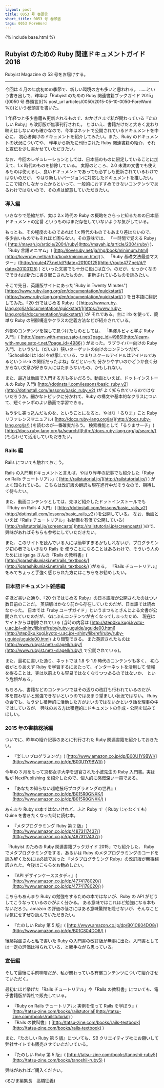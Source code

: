 ```yaml
---
layout: post
title: 0053 号 巻頭言
short_title: 0053 号 巻頭言
tags: 0053 ForeWord
---
```

{% include base.html %}


## Rubyist のための Ruby 関連ドキュメントガイド 2016

Rubyist Magazine の 53 号をお届けする。

----

今回は 4 月の年度初めの季節で、新しい環境の方も多いと思われる。
……という書き出しで、昨年は「Rubyist のための Ruby 関連書籍ブックガイド 2015」([0050 号 巻頭言]({% post_url articles/0050/2015-05-10-0050-ForeWord %}))という巻頭言を書いた。

1 年経つと多少書籍も更新されるもので、おかげさまで私が関わっている『たのしい Ruby』も改訂版が無事刊行された。
とはいえ、書籍だけだと大きく変わり映えはしないのも確かなので、今年はネットで公開されているドキュメントを中心に、
初心者向けのドキュメントを紹介してみたい。また、Ruby のドキュメントの状況についてや、
昨年から新たに刊行された Ruby 関連書籍の紹介、それと宣伝を少し書かせていただきたい。

なお、今回のレギュレーションとしては、日本語のものに限定していることに加えて、1.x 時代のものを排除している。
実際のところ、2.0 未満の文書でも使えるものは使えるし、良いドキュメントであっても必ずしも更新されているわけではないのだが、
やはり新しいバージョンに対応したドキュメントを推したい。
ここで紹介しなかったからといって、一般的におすすめできないコンテンツであるわけではないので、その点は留意していただきたい。

### 導入編

いきなりで恐縮だが、実は 2.x 時代の Ruby の概略をさらっと知るための日本語ドキュメントの定番
というものはまだ存在していないような気がしている。

もっとも、その程度のものであれば 1.x 時代のものでもあまり差はないので、
多少古いものでもそれほど困らない。その意味では、
「一時間で覚える Ruby」( [http://mayah.jp/article/2004/ruby](http://mayah.jp/article/2004/ruby) )、
「Ruby 言語ミニマム」( [http://loveruby.net/ja/rhg/book/minimum.html](http://loveruby.net/ja/rhg/book/minimum.html) )、
「Ruby 基礎文法最速マスター」([http://route477.net/d/?date=20100125](http://route477.net/d/?date=20100125) )
といった文書でも十分に役には立つ。のだが、せっかくなのでできれば新たに書き起こされたものか、
更新されているものを読みたい。

そこで先日、英語版サイトにあった"Ruby in Twenty Minutes"( [https://www.ruby-lang.org/en/documentation/quickstart/](https://www.ruby-lang.org/en/documentation/quickstart/) )
を日本語に翻訳してみた。『20 分ではじめる Ruby』( [https://www.ruby-lang.org/ja/documentation/quickstart/](https://www.ruby-lang.org/ja/documentation/quickstart/) )が
それである。主に irb を使って、簡単な Ruby の制御構造やクラスの定義方法などが紹介されている。

外部のコンテンツを探して見つけたものとしては、
「黒澤ルビィと学ぶ Ruby 入門」( [http://learn-with-muse.sato-t.net/?page_id=4986](http://learn-with-muse.sato-t.net/?page_id=4986) )
があった。ラブライバー向けの Ruby 入門、という少し（だいぶ）狭いターゲットの向けのコンテンツだが、
「SchoolIdol は Idol を継承している、つまりスクールアイドルはアイドルであるという is-a の関係だったよね」などといった
分かりやすいのかどうか良く分からない文章が好きな人にはたまらないもの、かもしれない。

また、最近は動画で入門する方も多いだろう。動画といえば、ドットインストールの Ruby 入門( [http://dotinstall.com/lessons/basic_ruby_v2](http://dotinstall.com/lessons/basic_ruby_v2) )が
よく知られているのではないだろうか。細かなトピックに分かれて、Ruby の構文や基本的なクラスについて、短くテンポのよい動画で学習できる。

もう少し突っ込んだものを、ということになると、やはり「るりま」こと Ruby リファレンスマニュアル( [http://docs.ruby-lang.org/ja/](http://docs.ruby-lang.org/ja/) )を読むのが一番確実だろう。
検索機能として「るりまサーチ」( [http://docs.ruby-lang.org/ja/search/](http://docs.ruby-lang.org/ja/search/) )も合わせて活用していただきたい。

### Rails 編

Rails についても触れておこう。

Rails の入門用ドキュメントと言えば、やはり昨年の記事でも紹介した「Ruby on Rails チュートリアル」( [http://railstutorial.jp/](http://railstutorial.jp/) ) がよく知られている。
こちらは改訂版の翻訳も現在進行中だそうなので、期待して待ちたい。

また、動画コンテンツとしては、先ほど紹介したドットインストールでも『Ruby on Rails 4 入門』( [http://dotinstall.com/lessons/basic_rails_v2](http://dotinstall.com/lessons/basic_rails_v2) )を公開している。
なお、動画といえば「Rails チュートリアル」も動画を有償で公開している( [http://railstutorial.jp/screencasts](http://railstutorial.jp/screencasts) )ので、興味があればそちらも参考にしていただきたい。

また、このサイトを読んでいる人には簡単すぎるかもしれないが、プログラミング初心者でもいきなり Rails を
使うことになることはあるわけで、そういう人のためには igaiga さんの『Rails の教科書』( [http://igarashikuniaki.net/rails_textbook/](http://igarashikuniaki.net/rails_textbook/) )がある。
『Rails チュートリアル』をみてちょっと手強く感じられた方にはこちらをお勧めしたい。

### 日本語ドキュメント雑感編

先ほど書いた通り、『20 分ではじめる Ruby』の日本語版が公開されたのはつい数日前のことだ。
英語版はかなり前から存在していたのだが、日本語では読めなかった。
日本では「ruby ユーザガイド」というまつもとさんによる文書が公開されていたのだが、なにぶんコンテンツが古くなってしまったため、
現在はサイトからは削除されている
(当時の内容は [http://step0ku.kugi.kyoto-u.ac.jp/~shiny/lib/ref/ruby/ruby-uguide/uguide00.html](http://step0ku.kugi.kyoto-u.ac.jp/~shiny/lib/ref/ruby/ruby-uguide/uguide00.html) より閲覧できる。
また英訳されたものは [http://www.rubyist.net/~slagell/ruby/](http://www.rubyist.net/~slagell/ruby/) で公開されている)。

また、最初に書いた通り、ネットでは 1.8 や 1.9 時代のコンテンツも多く、
初心者がとりあえず Ruby を学習するにあたって、インターネットを活用して
情報を得ることは、実は以前よりも容易ではなくなりつつあるのではないか、
という危惧がある。

もちろん、書籍などのコンテンツではその辺りの改訂も行われているのだが、
本を買わないと勉強できないというのではあまり望ましい状況ではない。
Ruby の会でも、もう少し積極的に活動した方がよいのではないかという話を理事の中ではしているが、
興味のある方は積極的にドキュメントの作成・公開を試みてほしい。

### 2015 年の書籍総括編

ついでに、昨年の紹介記事のあとに刊行された Ruby 関連書籍を紹介しておきたい。

* 『楽しいプログラミング』( [http://www.amazon.co.jp/dp/B00U1Y9BWI/](http://www.amazon.co.jp/dp/B00U1Y9BWI/) )


今年の 3 月をもって京都女子大学を退官された小波先生の Ruby 入門書。実は私が NextPublishing を紹介したので、個人的に感慨深い一冊である。

* 『あなたの知らない超絶技巧プログラミングの世界』( [http://www.amazon.co.jp/dp/B015R0GNXK/](http://www.amazon.co.jp/dp/B015R0GNXK/) )


あんまり Ruby の本ではないけれど、ふと Ruby で（ Ruby じゃなくても） Quine を書きたくなった時に読む本。

* 『メタプログラミング Ruby 第 2 版』( [http://www.amazon.co.jp/dp/4873117437/](http://www.amazon.co.jp/dp/4873117437/) )


「Rubyist のための Ruby 関連書籍ブックガイド 2015」でも紹介した、
Ruby でメタプログラミングをする、あるいは Ruby のメタプログラミングのコードを読み解くためには必読であった
『メタプログラミング Ruby』の改訂版が無事翻訳された。今後はこちらをお勧めしたい。

* 『API デザインケーススタディ』( [http://www.amazon.co.jp/dp/4774178020/](http://www.amazon.co.jp/dp/4774178020/) )


こちらもあんまり Ruby の勉強をするための本ではないが、Ruby の API がどうしてこうなっているのかがよく分かる。
ある意味ではこれほど勉強になる本もないだろう。amazon の評価の低さにはある意味驚愕を隠せないが、そんなことは気にせずぜひ読んでいただきたい。

* 『たのしい Ruby 第 5 版』( [http://www.amazon.co.jp/dp/B01C804DO8/](http://www.amazon.co.jp/dp/B01C804DO8/) )


後藤裕蔵さんと私で書いた Ruby の入門書の改訂版が無事に出た。入門書としては一定の評価は得られている、と勝手ながら思っている。

### 宣伝編

そして最後に手前味噌だが、私が関わっている有償コンテンツについて紹介させていただく。

最初にほど挙げた「Rails チュートリアル」や「Rails の教科書」についても、電子書籍版が弊社で販売している。

* 『Ruby on Rails チュートリアル: 実例を使って Rails を学ぼう』( [http://tatsu-zine.com/books/railstutorial](http://tatsu-zine.com/books/railstutorial) )
* 『Rails の教科書』( [http://tatsu-zine.com/books/rails-textbook](http://tatsu-zine.com/books/rails-textbook) )


また、『たのしい Ruby 第 5 版』についても、SB クリエイティブ社にお願いして弊社サイトでも販売させていただいている。

* 『たのしい Ruby 第 5 版』( [http://tatsu-zine.com/books/tanoshii-ruby5](http://tatsu-zine.com/books/tanoshii-ruby5) )


興味があればご購入ください。

(るびま編集長　高橋征義)


